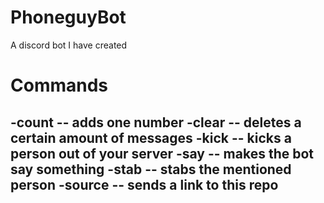 # PhoneguyBot
A discord bot I have created

# Commands
-count -- adds one number
-clear -- deletes a certain amount of messages
-kick -- kicks a person out of your server
-say -- makes the bot say something
-stab -- stabs the mentioned person
-source -- sends a link to this repo
-
